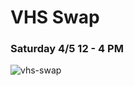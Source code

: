 # VHS Swap

### Saturday 4/5 12 - 4 PM


![vhs-swap](https://user-images.githubusercontent.com/113590/228412782-70f10f80-8b06-4ada-aa08-1fdaba201203.jpg)
